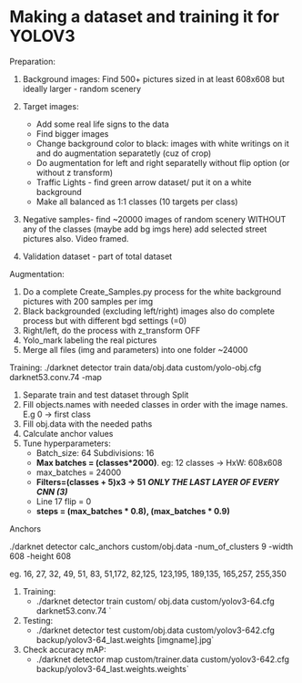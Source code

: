 # Making a dataset and training it for YOLOV3

Preparation:
1. Background images: Find 500+ pictures sized in at least 608x608 but ideally larger - random scenery
2. Target images: 
	- Add some real life signs to the data
	- Find bigger images
	- Change background color to black: images with white writings on it and do augmentation separatetly (cuz of crop)
	- Do augmentation for left and right separatelly without flip option (or without z transform)
	- Traffic Lights - find green arrow dataset/ put it on a white background
	- Make all balanced as 1:1 classes (10 targets per class)

3. Negative samples- find ~20000 images of random scenery WITHOUT any of the classes (maybe add bg imgs here)
	add selected street pictures also. Video framed.
4. Validation dataset - part of total dataset


Augmentation:
1. Do a complete Create_Samples.py process for the white background pictures with 200 samples per img 
2. Black backgrounded (excluding left/right) images also do complete process but with different bgd settings (=0)
3. Right/left, do the process with z_transform OFF
4. Yolo_mark labeling the real pictures
6. Merge all files (img and parameters) into one folder ~24000

Training:
./darknet detector train data/obj.data custom/yolo-obj.cfg darknet53.conv.74 -map
1. Separate train and test dataset through Split
2. Fill objects.names with needed classes in order with the image names. E.g 0 -> first class
3. Fill obj.data with the needed paths 
4. Calculate anchor values
5. Tune hyperparameters:
	- Batch_size: 64				Subdivisions: 16
	- **Max batches = (classes*2000)**. eg: 12 classes ->                HxW: 608x608
	- max_batches = 24000
	- **Filters=(classes + 5)x3 -> 51** **_ONLY THE LAST LAYER OF EVERY CNN (3)_**
	- Line 17 flip = 0
	- **steps = (max_batches * 0.8), (max_batches * 0.9)**
	
Anchors

./darknet detector calc_anchors custom/obj.data -num_of_clusters 9 -width 608 -height 608

 eg. 16, 27,  32, 49,  51, 83,  51,172,  82,125, 123,195, 189,135, 165,257, 255,350

1. Training:
	- ./darknet detector train custom/ obj.data custom/yolov3-64.cfg darknet53.conv.74 `
2. Testing: 
	- ./darknet detector test custom/obj.data custom/yolov3-642.cfg backup/yolov3-64_last.weights [imgname].jpg`
3. Check accuracy mAP:
	- ./darknet detector map custom/trainer.data custom/yolov3-642.cfg backup/yolov3-64_last.weights.weights`

	
